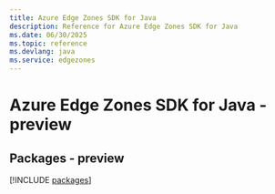 ```yaml
---
title: Azure Edge Zones SDK for Java
description: Reference for Azure Edge Zones SDK for Java
ms.date: 06/30/2025
ms.topic: reference
ms.devlang: java
ms.service: edgezones
---
```

# Azure Edge Zones SDK for Java - preview
## Packages - preview
[!INCLUDE [packages](edge-zones-index.md)]